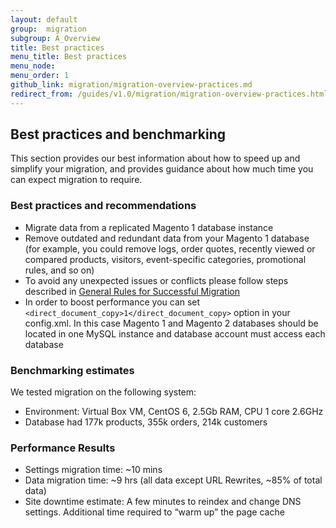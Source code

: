 ```yaml
---
layout: default
group:  migration
subgroup: A_Overview
title: Best practices
menu_title: Best practices
menu_node: 
menu_order: 1
github_link: migration/migration-overview-practices.md
redirect_from: /guides/v1.0/migration/migration-overview-practices.html
---
```


<h2 id="migrate-overview-benchmarking">Best practices and benchmarking</h2>
This section provides our best information about how to speed up and simplify your migration, and provides guidance about how much time you can expect migration to require.

<h3>Best practices and recommendations</h3>

* Migrate data from a replicated Magento 1 database instance
* Remove outdated and redundant data from your Magento 1 database (for example, you could remove logs, order quotes, recently viewed or compared products, visitors, event-specific categories, promotional rules, and so on)
* To avoid any unexpected issues or conflicts please follow steps described in <a href="{{ site.gdeurl }}migration/migration-migrate.html">General Rules for Successful Migration</a>
* In order to boost performance you can set `<direct_document_copy>1</direct_document_copy>` option in your config.xml. In this case Magento 1 and Magento 2 databases should be located in one MySQL instance and database account must access each database


<h3>Benchmarking estimates</h3>

We tested migration on the following system:

* Environment: Virtual Box VM, CentOS 6, 2.5Gb RAM, CPU 1 core 2.6GHz
* Database had 177k products, 355k orders, 214k customers

<h3>Performance Results</h3>

* Settings migration time: ~10 mins
* Data migration time: ~9 hrs (all data except URL Rewrites, ~85% of total data)
* Site downtime estimate: A few minutes to reindex and change DNS settings. Additional time required to “warm up” the page cache
